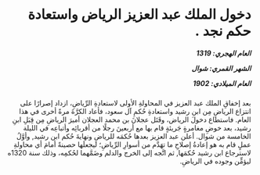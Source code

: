 <h1 dir="rtl">دخول الملك عبد العزيز الرياض واستعادة حكم نجد .</h1>

<h5 dir="rtl">العام الهجري:  1319

الشهر القمري: شوال

العام الميلادي: 1902</h5>

<p dir="rtl">بعد إخفاقِ الملك عبد العزيز في المحاولةِ الأولى لاستعادةِ الرِّياضِ، ازداد إصرارًا على انتزاع الرياضِ مِن ابن رشيد واستعادةِ حُكمِ آل سعود، فأعاد الكرَّةَ مرةً أخرى في هذا العام. فاستطاع دخولَ الرياض، وقَتَل عجلانَ بن محمد العجلان أميرَ الرياضِ مِن قِبَلِ ابنِ رشيد، بعد خوضِ مغامرةٍ جَريئةٍ قام بها مع أربعينَ رجلًا من أقربائِه وأتباعِه في الليلة الخامسة من شوال. 
أعلن عبد العزيز بعدها حُكمَه للرياضِ ونهايةَ حُكم ابن رشيد, وأوَّلُ عملٍ قام به هو إعادةُ إصلاحِ ما تهَدَّم من أسوارِ الرِّياضِ؛ ليجعلَها حصينةً أمامَ أي محاولةِ لاسترجاع ابن رشيد حُكمَها, ثم اتَّجه إلى الخرج والدلم وضَمَّهما لحُكمِه، وذلك سنة 1320ه ليؤمٍّن وجوده في الرياضِ.</p></br>
